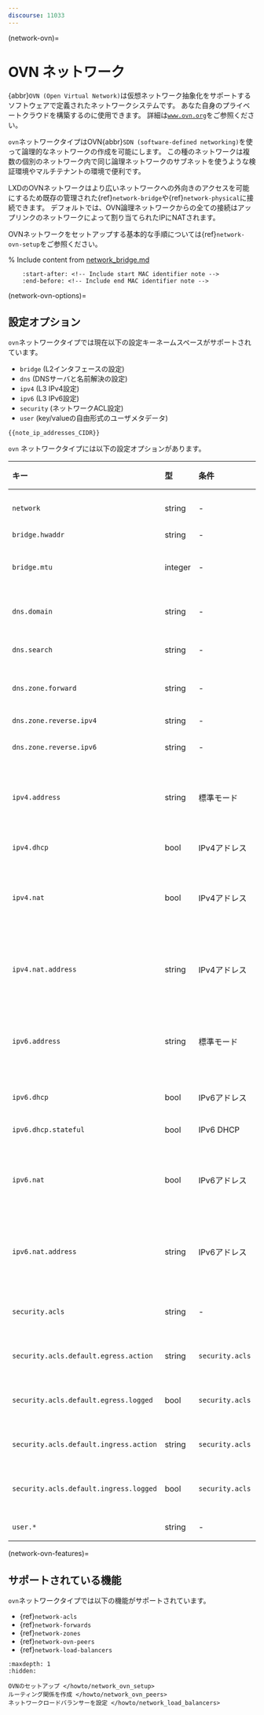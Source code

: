 ```yaml
---
discourse: 11033
---
```


(network-ovn)=
# OVN ネットワーク

<!-- Include start OVN intro -->
{abbr}`OVN (Open Virtual Network)`は仮想ネットワーク抽象化をサポートするソフトウェアで定義されたネットワークシステムです。
あなた自身のプライベートクラウドを構築するのに使用できます。
詳細は[`www.ovn.org`](https://www.ovn.org/)をご参照ください。
<!-- Include end OVN intro -->

`ovn`ネットワークタイプはOVN{abbr}`SDN (software-defined networking)`を使って論理的なネットワークの作成を可能にします。
この種のネットワークは複数の個別のネットワーク内で同じ論理ネットワークのサブネットを使うような検証環境やマルチテナントの環境で便利です。

LXDのOVNネットワークはより広いネットワークへの外向きのアクセスを可能にするため既存の管理された{ref}`network-bridge`や{ref}`network-physical`に接続できます。
デフォルトでは、OVN論理ネットワークからの全ての接続はアップリンクのネットワークによって割り当てられたIPにNATされます。

OVNネットワークをセットアップする基本的な手順については{ref}`network-ovn-setup`をご参照ください。

% Include content from [network_bridge.md](network_bridge.md)
```{include} network_bridge.md
    :start-after: <!-- Include start MAC identifier note -->
    :end-before: <!-- Include end MAC identifier note -->
```

(network-ovn-options)=
## 設定オプション

`ovn`ネットワークタイプでは現在以下の設定キーネームスペースがサポートされています。

- `bridge` (L2インタフェースの設定)
- `dns` (DNSサーバと名前解決の設定)
- `ipv4` (L3 IPv4設定)
- `ipv6` (L3 IPv6設定)
- `security` (ネットワークACL設定)
- `user` (key/valueの自由形式のユーザメタデータ)

```{note}
{{note_ip_addresses_CIDR}}
```

`ovn` ネットワークタイプには以下の設定オプションがあります。

キー                                   | 型      | 条件            | デフォルト         | 説明
:--                                    | :--     | :--             | :--                | :--
`network`                              | string  | -               | -                  | 外部ネットワークへのアクセスに使うアップリンクのネットワーク
`bridge.hwaddr`                        | string  | -               | -                  | ブリッジのMACアドレス
`bridge.mtu`                           | integer | -               | `1442`             | ブリッジのMTU(デフォルトではホストからホストへのGeneveトンネルを許可します)
`dns.domain`                           | string  | -               | `lxd`              | DHCPのクライアントに広告しDNSの名前解決に使用するドメイン
`dns.search`                           | string  | -               | -                  | 完全なドメインサーチのカンマ区切りリスト(デフォルトは`dns.domain`の値)
`dns.zone.forward`                     | string  | -               | -                  | 正引きDNSレコード用のDNSゾーン名のカンマ区切りリスト
`dns.zone.reverse.ipv4`                | string  | -               | -                  | IPv4逆引きDNSレコード用のDNSゾーン名
`dns.zone.reverse.ipv6`                | string  | -               | -                  | IPv6逆引きDNSレコード用のDNSゾーン名
`ipv4.address`                         | string  | 標準モード      | `auto`(作成時のみ) | ブリッジのIPv4アドレス(CIDR形式)。IPv4をオフにするには`none`、新しいランダムな未使用のサブネットを生成するには`auto`を指定。
`ipv4.dhcp`                            | bool    | IPv4アドレス    | `true`             | DHCPを使ってアドレスを割り当てるかどうか
`ipv4.nat`                             | bool    | IPv4アドレス    | `false`            | NATするかどうか(`ipv4.address`が未設定の場合デフォルト値は`true`でランダムな`ipv4.address`が生成されます)
`ipv4.nat.address`                     | string  | IPv4アドレス    | -                  | ネットワークからの外向きトラフィックに使用されるソースアドレス(アップリンクに`ovn.ingress_mode=routed`が必要)
`ipv6.address`                         | string  | 標準モード      | `auto`(作成時のみ) | ブリッジのIPv6アドレス(CIDR形式)。IPv6をオフにするには`none`、新しいランダムな未使用のサブネットを生成するには`auto`を指定。
`ipv6.dhcp`                            | bool    | IPv6アドレス    | `true`             | DHCP上に追加のネットワーク設定を提供するかどうか
`ipv6.dhcp.stateful`                   | bool    | IPv6 DHCP       | `false`            | DHCPを使ってアドレスを割り当てるかどうか
`ipv6.nat`                             | bool    | IPv6アドレス    | `false`            | NATするかどうか(`ipv6.address`が未設定の場合デフォルト値は`true`でランダムな`ipv6.address`が生成されます)
`ipv6.nat.address`                     | string  | IPv6アドレス    | -                  | ネットワークからの外向きトラフィックに使用されるソースアドレス(アップリンクに`ovn.ingress_mode=routed`が必要)
`security.acls`                        | string  | -               | -                  | このネットワークに接続するNICに適用するネットワークACLのカンマ区切りリスト
`security.acls.default.egress.action`  | string  | `security.acls` | `reject`           | どのACLルールにもマッチしない外向きトラフィックに使うアクション
`security.acls.default.egress.logged`  | bool    | `security.acls` | `false`            | どのACLルールにもマッチしない外向きトラフィックをログ出力するかどうか
`security.acls.default.ingress.action` | string  | `security.acls` | `reject`           | どのACLルールにもマッチしない内向きトラフィックに使うアクション
`security.acls.default.ingress.logged` | bool    | `security.acls` | `false`            | どのACLルールにもマッチしない内向きトラフィックをログ出力するかどうか
`user.*`                               | string  | -               | -                  | ユーザ指定の自由形式のキー／バリューペア

(network-ovn-features)=
## サポートされている機能

`ovn`ネットワークタイプでは以下の機能がサポートされています。

- {ref}`network-acls`
- {ref}`network-forwards`
- {ref}`network-zones`
- {ref}`network-ovn-peers`
- {ref}`network-load-balancers`

```{toctree}
:maxdepth: 1
:hidden:

OVNのセットアップ </howto/network_ovn_setup>
ルーティング関係を作成 </howto/network_ovn_peers>
ネットワークロードバランサーを設定 </howto/network_load_balancers>
```
